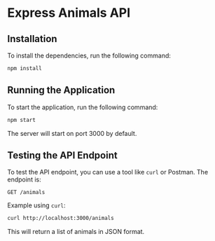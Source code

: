 # Express Animals API

## Installation

To install the dependencies, run the following command:

```bash
npm install
```

## Running the Application

To start the application, run the following command:

```bash
npm start
```

The server will start on port 3000 by default.

## Testing the API Endpoint

To test the API endpoint, you can use a tool like `curl` or Postman. The endpoint is:

```
GET /animals
```

Example using `curl`:

```bash
curl http://localhost:3000/animals
```

This will return a list of animals in JSON format.

